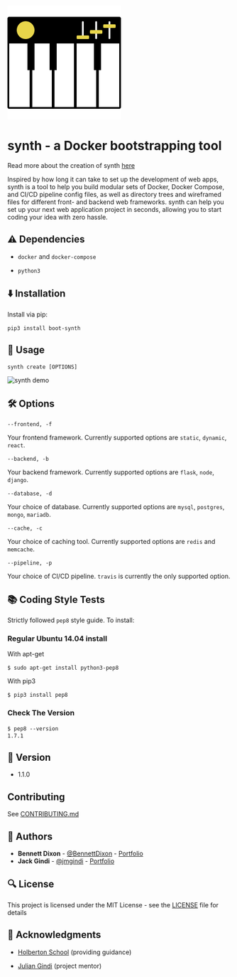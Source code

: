![synth logo](assets/synth_logo.png)

# synth - a Docker bootstrapping tool

Read more about the creation of synth [here](https://medium.com/@jackgindi/the-making-of-synth-4045b1a746f4)

Inspired by how long it can take to set up the development of web apps, synth is a tool to help you build modular sets of Docker, Docker Compose, and CI/CD pipeline config files, as well as directory trees and wireframed files for different front- and backend web frameworks. synth can help you set up your next web application project in seconds, allowing you to start coding your idea with zero hassle.

## :warning: Dependencies

- `docker` and `docker-compose`

- `python3`

## :arrow_down: Installation

Install via pip:

```
pip3 install boot-synth
```

## :triangular_flag_on_post: Usage

```
synth create [OPTIONS]
```

![synth demo](assets/synth_basic_demo.gif)

## :hammer_and_wrench: Options

```
--frontend, -f
```

Your frontend framework. Currently supported options are `static`, `dynamic`, `react`.

```
--backend, -b
```

Your backend framework. Currently supported options are `flask`, `node`, `django`.

```
--database, -d
```

Your choice of database. Currently supported options are `mysql`, `postgres`, `mongo`, `mariadb`.

```
--cache, -c
```

Your choice of caching tool. Currently supported options are `redis` and `memcache`.

```
--pipeline, -p
```

Your choice of CI/CD pipeline. `travis` is currently the only supported option.

## :books: Coding Style Tests

Strictly followed `pep8` style guide. To install:

### Regular Ubuntu 14.04 install

With apt-get

```
$ sudo apt-get install python3-pep8
```

With pip3

```
$ pip3 install pep8
```

### Check The Version

```
$ pep8 --version
1.7.1
```

## :pencil: Version

- 1.1.0

## Contributing

See [CONTRIBUTING.md](CONTRIBUTING.md)

## :blue_book: Authors

- **Bennett Dixon** - [@BennettDixon](https://github.com/BennettDixon) - [Portfolio](https://bencodesit.com)
- **Jack Gindi** - [@jmgindi](https://github.com/jmgindi) - [Portfolio](https://jackgindi.com)

## :mag: License

This project is licensed under the MIT License - see the [LICENSE](LICENSE.txt) file for details

## :mega: Acknowledgments

- [Holberton School](https://github.com/holbertonschool) (providing guidance)

- [Julian Gindi](https://github.com/JulianGindi) (project mentor)
